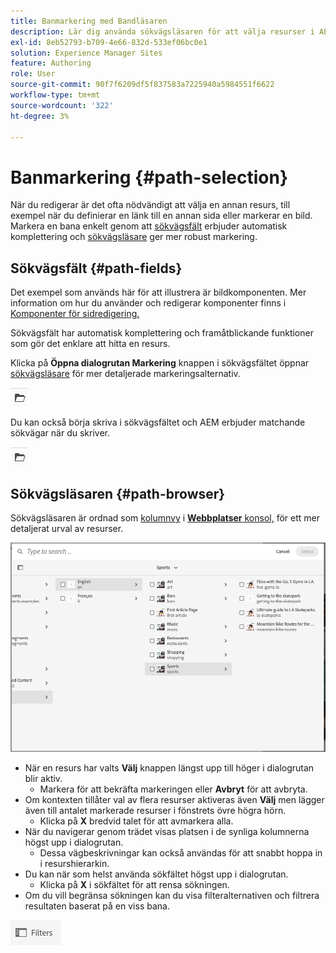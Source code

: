 ```yaml
---
title: Banmarkering med Bandläsaren
description: Lär dig använda sökvägsläsaren för att välja resurser i AEM.
exl-id: 8eb52793-b709-4e66-832d-533ef06bc0e1
solution: Experience Manager Sites
feature: Authoring
role: User
source-git-commit: 90f7f6209df5f837583a7225940a5984551f6622
workflow-type: tm+mt
source-wordcount: '322'
ht-degree: 3%

---
```


# Banmarkering {#path-selection}

När du redigerar är det ofta nödvändigt att välja en annan resurs, till exempel när du definierar en länk till en annan sida eller markerar en bild. Markera en bana enkelt genom att [sökvägsfält](#path-fields) erbjuder automatisk komplettering och [sökvägsläsare](#path-browser) ger mer robust markering.

## Sökvägsfält {#path-fields}

Det exempel som används här för att illustrera är bildkomponenten. Mer information om hur du använder och redigerar komponenter finns i [Komponenter för sidredigering.](/help/sites-cloud/authoring/page-editor/components.md)

Sökvägsfält har automatisk komplettering och framåtblickande funktioner som gör det enklare att hitta en resurs.

Klicka på **Öppna dialogrutan Markering** knappen i sökvägsfältet öppnar [sökvägsläsare](#path-browser) för mer detaljerade markeringsalternativ.

![Öppna dialogrutan Markering](assets/path-selection-open-selection-dialog.png)

Du kan också börja skriva i sökvägsfältet och AEM erbjuder matchande sökvägar när du skriver.

![Öppna dialogrutan Markering](assets/path-selection-open-selection-dialog.png)

## Sökvägsläsaren {#path-browser}

Sökvägsläsaren är ordnad som [kolumnvy](/help/sites-cloud/authoring/basic-handling.md#column-view) i [**Webbplatser** konsol,](/help/sites-cloud/authoring/sites-console/introduction.md) för ett mer detaljerat urval av resurser.

![Sökvägsläsaren](/help/sites-cloud/authoring/assets/path-browser.png)

* När en resurs har valts **Välj** knappen längst upp till höger i dialogrutan blir aktiv.
   * Markera för att bekräfta markeringen eller **Avbryt** för att avbryta.
* Om kontexten tillåter val av flera resurser aktiveras även **Välj** men lägger även till antalet markerade resurser i fönstrets övre högra hörn.
   * Klicka på **X** bredvid talet för att avmarkera alla.
* När du navigerar genom trädet visas platsen i de synliga kolumnerna högst upp i dialogrutan.
   * Dessa vägbeskrivningar kan också användas för att snabbt hoppa in i resurshierarkin.
* Du kan när som helst använda sökfältet högst upp i dialogrutan.
   * Klicka på **X** i sökfältet för att rensa sökningen.
* Om du vill begränsa sökningen kan du visa filteralternativen och filtrera resultaten baserat på en viss bana.

![Alternativet Filter](assets/path-selection-filters.png)
